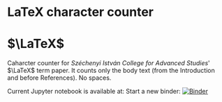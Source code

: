 # LaTeX character counter
# $\LaTeX$
Caharcter counter for _Széchenyi István College for Advanced Studies_' $\LaTeX$ term paper. It counts only the body text (from the Introduction and before References). No spaces.

Current Jupyter notebook is available at: 
Start a new binder:
[![Binder](https://mybinder.org/badge_logo.svg)](https://mybinder.org/v2/gh/TamasFelfoldi/LaTeX-char-counter.git/HEAD)
